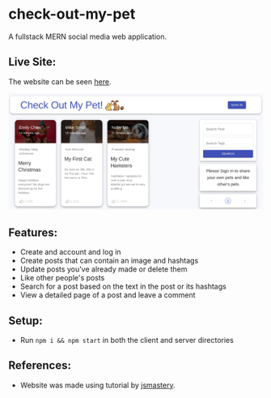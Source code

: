 # check-out-my-pet
A fullstack MERN social media web application.

## Live Site:
The website can be seen [here](https://check-out-my-pet-app.onrender.com/posts).

![screenshot of website](https://github.com/Noby1Kenobi/check-out-my-pet/blob/main/client/public/screenshot.png)

## Features:
- Create and account and log in
- Create posts that can contain an image and hashtags
- Update posts you've already made or delete them
- Like other people's posts
- Search for a post based on the text in the post or its hashtags
- View a detailed page of a post and leave a comment

## Setup:
- Run `npm i && npm start` in both the client and server directories

## References:
- Website was made using tutorial by [jsmastery](https://www.youtube.com/watch?v=VsUzmlZfYNg).
